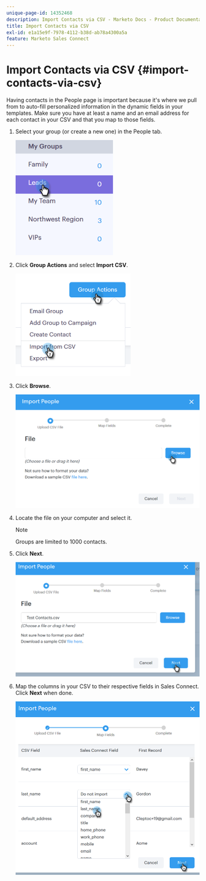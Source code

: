 ```yaml
---
unique-page-id: 14352468
description: Import Contacts via CSV - Marketo Docs - Product Documentation
title: Import Contacts via CSV
exl-id: e1a15e9f-7978-4112-b38d-ab78a4300a5a
feature: Marketo Sales Connect
---
```

# Import Contacts via CSV {#import-contacts-via-csv}

Having contacts in the People page is important because it's where we pull from to auto-fill personalized information in the dynamic fields in your templates. Make sure you have at least a name and an email address for each contact in your CSV and that you map to those fields.

1. Select your group (or create a new one) in the People tab.

   ![](assets/one.png)

1. Click **Group Actions** and select **Import CSV**.

   ![](assets/two.png)

1. Click **Browse**.

   ![](assets/three.png)

1. Locate the file on your computer and select it.

   >[!NOTE]
   >
   >Groups are limited to 1000 contacts.

1. Click **Next**.

   ![](assets/four.png)

1. Map the columns in your CSV to their respective fields in Sales Connect. Click **Next** when done.

   ![](assets/five.png)
